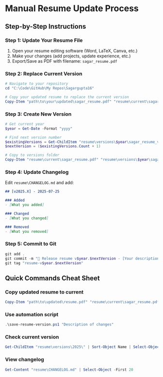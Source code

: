 # Manual Resume Update Process

## Step-by-Step Instructions

### Step 1: Update Your Resume File
1. Open your resume editing software (Word, LaTeX, Canva, etc.)
2. Make your changes (add projects, update experience, etc.)
3. Export/Save as PDF with filename: `sagar_resume.pdf`

### Step 2: Replace Current Version
```powershell
# Navigate to your repository
cd "C:\Code\GitHub\My Repos\Sagargupta16"

# Copy your updated resume to replace the current version
Copy-Item "path\to\your\updated\sagar_resume.pdf" "resume\current\sagar_resume.pdf" -Force
```

### Step 3: Create New Version
```powershell
# Get current year
$year = Get-Date -Format "yyyy"

# Find next version number
$existingVersions = Get-ChildItem "resume\versions\$year\sagar_resume_v$year.*.pdf"
$nextVersion = ($existingVersions.Count + 1)

# Copy to versions folder
Copy-Item "resume\current\sagar_resume.pdf" "resume\versions\$year\sagar_resume_v$year.$nextVersion.pdf"
```

### Step 4: Update Changelog
Edit `resume\CHANGELOG.md` and add:
```markdown
## [v2025.X] - 2025-07-25

### Added
- [What you added]

### Changed
- [What you changed]

### Removed
- [What you removed]
```

### Step 5: Commit to Git
```powershell
git add .
git commit -m "📄 Release resume v$year.$nextVersion - [Your description]"
git tag "resume-v$year.$nextVersion"
```

## Quick Commands Cheat Sheet

### Copy updated resume to current
```powershell
Copy-Item "path\to\updated\resume.pdf" "resume\current\sagar_resume.pdf"
```

### Use automation script
```powershell
.\save-resume-version.ps1 "Description of changes"
```

### Check current version
```powershell
Get-ChildItem "resume\versions\2025\" | Sort-Object Name | Select-Object -Last 1
```

### View changelog
```powershell
Get-Content "resume\CHANGELOG.md" | Select-Object -First 20
```
